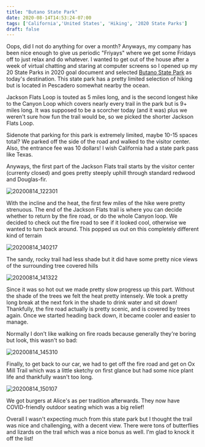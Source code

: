 ```yaml
---
title: "Butano State Park"
date: 2020-08-14T14:53:24-07:00
tags: ['California','United States', 'Hiking', '2020 State Parks']
draft: false
---
```


Oops, did I not do anything for over a month? Anyways, my company has been nice enough to give us periodic "Friyays" where we get some Fridays off to just relax and do whatever. I wanted to get out of the house after a week of virtual chatting and staring at computer screens so I opened up my 20 State Parks in 2020 goal document and selected [Butano State Park](https://www.parks.ca.gov/?page_id=536) as today's destination. This state park has a pretty limited selection of hiking but is located in Pescadero somewhat nearby the ocean.

Jackson Flats Loop is touted as 5 miles long, and is the second longest hike to the Canyon Loop which covers nearly every trail in the park but is 9+ miles long. It was supposed to be a scorcher today (and it was) plus we weren't sure how fun the trail would be, so we picked the shorter Jackson Flats Loop.

Sidenote that parking for this park is extremely limited, maybe 10-15 spaces total? We parked off the side of the road and walked to the visitor center. Also, the entrance fee was 10 dollars! I wish California had a state park pass like Texas. 

Anyways, the first part of the Jackson Flats trail starts by the visitor center (currenty closed) and goes pretty steeply uphill through standard redwood and Douglas-fir. 

![20200814_122301](/images/20200814_122301.jpg)

With the incline and the heat, the first few miles of the hike were pretty strenuous. The end of the Jackson Flats trail is where you can decide whether to return by the fire road, or do the whole Canyon loop. We decided to check out the fire road to see if it looked cool, otherwise we wanted to turn back around. This popped us out on this completely different kind of terrain

![20200814_140217](/images/20200814_140217.jpg)

The sandy, rocky trail had less shade but it did have some pretty nice views of the surrounding tree covered hills

![20200814_141322](/images/20200814_141322.jpg)

Since it was so hot out we made pretty slow progress up this part. Without the shade of the trees we felt the heat pretty intensely. We took a pretty long break at the next fork in the shade to drink water and sit down! Thankfully, the fire road actually is pretty scenic, and is covered by trees again. Once we started heading back down, it became cooler and easier to manage.

Normally I don't like walking on fire roads because generally they're boring but look, this wasn't so bad:

![20200814_145310](/images/20200814_145310.jpg)

Finally, to get back to our car, we had to get off the fire road and get on Ox Mill Trail which was a little sketchy on first glance but had some nice plant life and thankfully wasn't too long.

![20200814_150107](/images/20200814_150107.jpg)

We got burgers at Alice's as per tradition afterwards. They now have COVID-friendly outdoor seating which was a big relief! 

Overall I wasn't expecting much from this state park but I thought the trail was nice and challenging, with a decent view. There were tons of butterflies and lizards on the trail which was a nice bonus as well. I'm glad to knock it off the list!